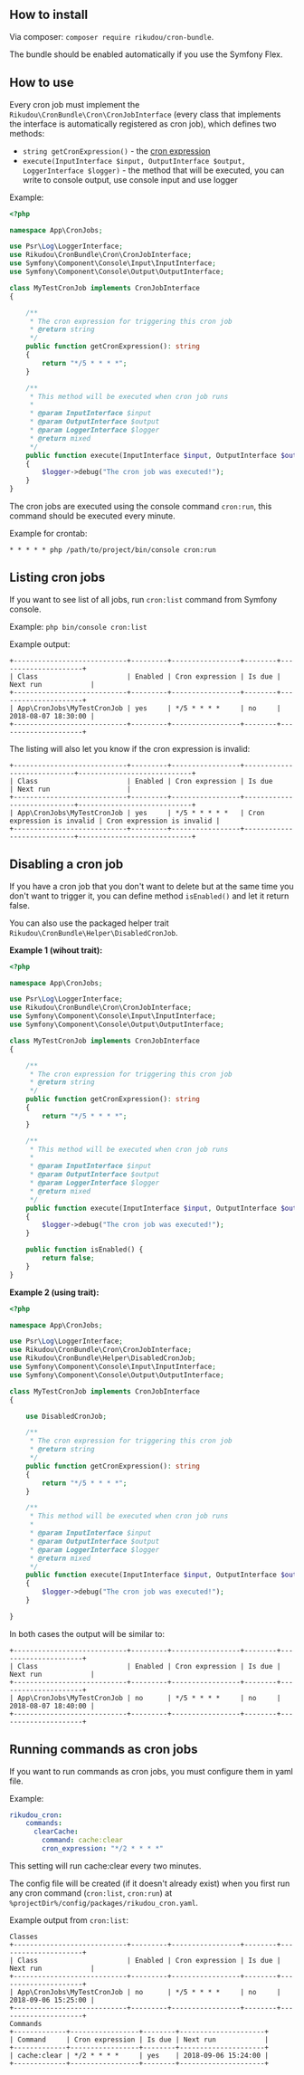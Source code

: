 ## How to install

Via composer: `composer require rikudou/cron-bundle`.

The bundle should be enabled automatically if you use the Symfony Flex.

## How to use

Every cron job must implement the `Rikudou\CronBundle\Cron\CronJobInterface`
(every class that implements the interface is automatically registered as cron job),
which defines two methods:

- `string getCronExpression()` - the [cron expression](https://en.wikipedia.org/wiki/Cron#Overview)
- `execute(InputInterface $input, OutputInterface $output, LoggerInterface $logger)` - the
method that will be executed, you can write to console output, use console input and use logger

Example:

```php
<?php

namespace App\CronJobs;

use Psr\Log\LoggerInterface;
use Rikudou\CronBundle\Cron\CronJobInterface;
use Symfony\Component\Console\Input\InputInterface;
use Symfony\Component\Console\Output\OutputInterface;

class MyTestCronJob implements CronJobInterface
{

    /**
     * The cron expression for triggering this cron job
     * @return string
     */
    public function getCronExpression(): string
    {
        return "*/5 * * * *";
    }

    /**
     * This method will be executed when cron job runs
     *
     * @param InputInterface $input
     * @param OutputInterface $output
     * @param LoggerInterface $logger
     * @return mixed
     */
    public function execute(InputInterface $input, OutputInterface $output, LoggerInterface $logger)
    {
        $logger->debug("The cron job was executed!");
    }
}

```

The cron jobs are executed using the console command `cron:run`, this command
should be executed every minute.

Example for crontab:

`* * * * * php /path/to/project/bin/console cron:run`


## Listing cron jobs

If you want to see list of all jobs, run `cron:list` command from Symfony console.

Example: `php bin/console cron:list`

Example output:

```
+----------------------------+---------+-----------------+--------+---------------------+
| Class                      | Enabled | Cron expression | Is due | Next run            |
+----------------------------+---------+-----------------+--------+---------------------+
| App\CronJobs\MyTestCronJob | yes     | */5 * * * *     | no     | 2018-08-07 18:30:00 |
+----------------------------+---------+-----------------+--------+---------------------+

```

The listing will also let you know if the cron expression is invalid:

```
+----------------------------+---------+-----------------+----------------------------+----------------------------+
| Class                      | Enabled | Cron expression | Is due                     | Next run                   |
+----------------------------+---------+-----------------+----------------------------+----------------------------+
| App\CronJobs\MyTestCronJob | yes     | */5 * * * * *   | Cron expression is invalid | Cron expression is invalid |
+----------------------------+---------+-----------------+----------------------------+----------------------------+
```

## Disabling a cron job

If you have a cron job that you don't want to delete but at the same time you don't
want to trigger it, you can define method `isEnabled()` and let it return false.

You can also use the packaged helper trait `Rikudou\CronBundle\Helper\DisabledCronJob`.

**Example 1 (wihout trait):**

```php
<?php

namespace App\CronJobs;

use Psr\Log\LoggerInterface;
use Rikudou\CronBundle\Cron\CronJobInterface;
use Symfony\Component\Console\Input\InputInterface;
use Symfony\Component\Console\Output\OutputInterface;

class MyTestCronJob implements CronJobInterface
{

    /**
     * The cron expression for triggering this cron job
     * @return string
     */
    public function getCronExpression(): string
    {
        return "*/5 * * * *";
    }

    /**
     * This method will be executed when cron job runs
     *
     * @param InputInterface $input
     * @param OutputInterface $output
     * @param LoggerInterface $logger
     * @return mixed
     */
    public function execute(InputInterface $input, OutputInterface $output, LoggerInterface $logger)
    {
        $logger->debug("The cron job was executed!");
    }

    public function isEnabled() {
        return false;
    }
}
```

**Example 2 (using trait):**

```php
<?php

namespace App\CronJobs;

use Psr\Log\LoggerInterface;
use Rikudou\CronBundle\Cron\CronJobInterface;
use Rikudou\CronBundle\Helper\DisabledCronJob;
use Symfony\Component\Console\Input\InputInterface;
use Symfony\Component\Console\Output\OutputInterface;

class MyTestCronJob implements CronJobInterface
{

    use DisabledCronJob;

    /**
     * The cron expression for triggering this cron job
     * @return string
     */
    public function getCronExpression(): string
    {
        return "*/5 * * * *";
    }

    /**
     * This method will be executed when cron job runs
     *
     * @param InputInterface $input
     * @param OutputInterface $output
     * @param LoggerInterface $logger
     * @return mixed
     */
    public function execute(InputInterface $input, OutputInterface $output, LoggerInterface $logger)
    {
        $logger->debug("The cron job was executed!");
    }

}
```

In both cases the output will be similar to:

```
+----------------------------+---------+-----------------+--------+---------------------+
| Class                      | Enabled | Cron expression | Is due | Next run            |
+----------------------------+---------+-----------------+--------+---------------------+
| App\CronJobs\MyTestCronJob | no      | */5 * * * *     | no     | 2018-08-07 18:40:00 |
+----------------------------+---------+-----------------+--------+---------------------+
```

## Running commands as cron jobs

If you want to run commands as cron jobs, you must configure them in yaml file.

Example:

```yaml
rikudou_cron:
    commands:
      clearCache:
        command: cache:clear
        cron_expression: "*/2 * * * *"
```

This setting will run cache:clear every two minutes.

The config file will be created (if it doesn't already exist) when you first
run any cron command (`cron:list`, `cron:run`) at 
`%projectDir%/config/packages/rikudou_cron.yaml`.

Example output from `cron:list`:

```
Classes
+----------------------------+---------+-----------------+--------+---------------------+
| Class                      | Enabled | Cron expression | Is due | Next run            |
+----------------------------+---------+-----------------+--------+---------------------+
| App\CronJobs\MyTestCronJob | no      | */5 * * * *     | no     | 2018-09-06 15:25:00 |
+----------------------------+---------+-----------------+--------+---------------------+
Commands
+-------------+-----------------+--------+---------------------+
| Command     | Cron expression | Is due | Next run            |
+-------------+-----------------+--------+---------------------+
| cache:clear | */2 * * * *     | yes    | 2018-09-06 15:24:00 |
+-------------+-----------------+--------+---------------------+
```